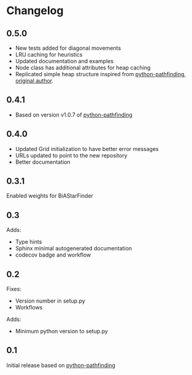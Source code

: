 # Changelog

## 0.5.0

- New tests added for diagonal movements
- LRU caching for heuristics
- Updated documentation and examples
- Node class has additional attributes for heap caching
- Replicated simple heap structure inspired from [python-pathfinding](https://github.com/brean/python-pathfinding/pull/54), [original author](https://github.com/peterchenadded).

## 0.4.1

- Based on version v1.0.7 of [python-pathfinding](https://github.com/brean/python-pathfinding/commits/main/)

## 0.4.0

- Updated Grid initialization to have better error messages
- URLs updated to point to the new repository
- Better documentation

## 0.3.1

Enabled weights for BiAStarFinder

## 0.3

Adds:

- Type hints
- Sphinx minimal autogenerated documentation
- codecov badge and workflow

## 0.2

Fixes:

- Version number in setup.py
- Workflows

Adds:

- Minimum python version to setup.py

## 0.1

Initial release based on [python-pathfinding](https://github.com/brean/python-pathfinding/commit/5ba36fc50602b5b90c365c64b7fb2eee120336b9)
